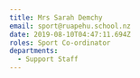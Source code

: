 ```yaml
---
title: Mrs Sarah Demchy
email: sport@ruapehu.school.nz
date: 2019-08-10T04:47:11.694Z
roles: Sport Co-ordinator
departments:
  - Support Staff
---
```


